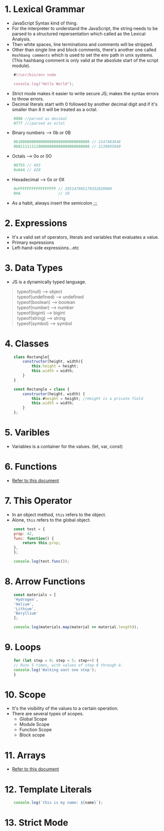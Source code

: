 # 1. Lexical Grammar

* JavaScript Syntax kind of thing.
* For the interpreter to understand the JavaScript, the string needs to be parsed to a structured repersentation which called as the Lexical Analysis. 
* Then white spaces, line terminations and comments will be stripped.
* Other than single line and block comments, there's another one called `Hashbang comments` which is used to set the env path in unix systems. (This hashbang comment is only valid at the absolute start of the script module).

```javascript
	#!/usr/bin/env node

	console.log("Hello World");
```
* Strict mode makes it easier to write secure JS; makes the syntax errors to throw errors.
* Decimal literals start with 0 followed by another decimal digit and if it's smaller than 8 it will be treated as a octal.

```javascript
	0888 //parsed as decimal
	0777 ///parsed as octal
```

* Binary numbers --> 0b or 0B 

```javascript
	0b10000000000000000000000000000000 // 2147483648
	0b01111111100000000000000000000000 // 2139095040 
```

* Octals --> 0o or 0O

```javascript
	0O755 // 493
	0o644 // 420
```

* Hexadecimal --> 0x or 0X

```javascript
	0xFFFFFFFFFFFFFFFFF // 295147905179352830000
	0XA                 // 10
```

* As a habit, always insert the semicolon ;;;


# 2. Expressions

* It's a valid set of operators, literals and variables that evaluates a value.
* Primary expressions
* Left-hand-side expressions...etc

# 3. Data Types

* JS is a dynamically typed language.
> typeof(null) --> object  
> typeof(undefined) --> undefined  
> typeof(boolean) --> boolean  
> typeof(number) --> number  
> typeof(bigint) --> bigint  
> typeof(string) --> string  
> typeof(symbol) --> symbol  

# 4. Classes

```javascript
	class Rectangle{
		constructor(height, width){
			this.height = height;
			this.width = width;
		}	
	}
```

```javascript
	const Rectangle = class {
  		constructor(height, width) {
    		this.#height = height; //Height is a private field
   	 		this.width = width;
  		}
	};
```

# 5. Varibles

* Variables is a container for the values. (let, var, const)

# 6. Functions

* [Refer to this document](./6.%20JavaScript%20Functions.md)

# 7. This Operator

* In an object method, `this` refers to the object.
* Alone, `this` refers to the global object.

```javascript
	const test = {
	prop: 42,
	func: function() {
		return this.prop;
	},
	};

	console.log(test.func());
```

# 8. Arrow Functions

```javascript
	const materials = [
	'Hydrogen',
	'Helium',
	'Lithium',
	'Beryllium'
	];

	console.log(materials.map(material => material.length));
```

# 9. Loops

```javascript
	for (let step = 0; step < 5; step++) {
	// Runs 5 times, with values of step 0 through 4.
	console.log('Walking east one step');
	}
```

# 10. Scope

* It's the visibility of the values to a certain operation.
* There are several types of scopes.
	* Global Scope
	* Module Scope
	* Function Scope
	* Block scope

# 11. Arrays

* [Refer to this document](./4.%20JavaScript%20Arrays.md)

# 12. Template Literals

```javascript
	console.log(`this is my name: ${name}`);
```

# 13. Strict Mode

